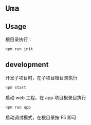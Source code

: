 # `Uma`


## Usage
根目录执行：
```
npm run init
```

## development

开发子项目时，在子项目根目录执行
```
npm start
```

启动 web 工程，在 app 项目根录目执行
```
npm run app
```

启动调试模式，在根目录按 F5 即可